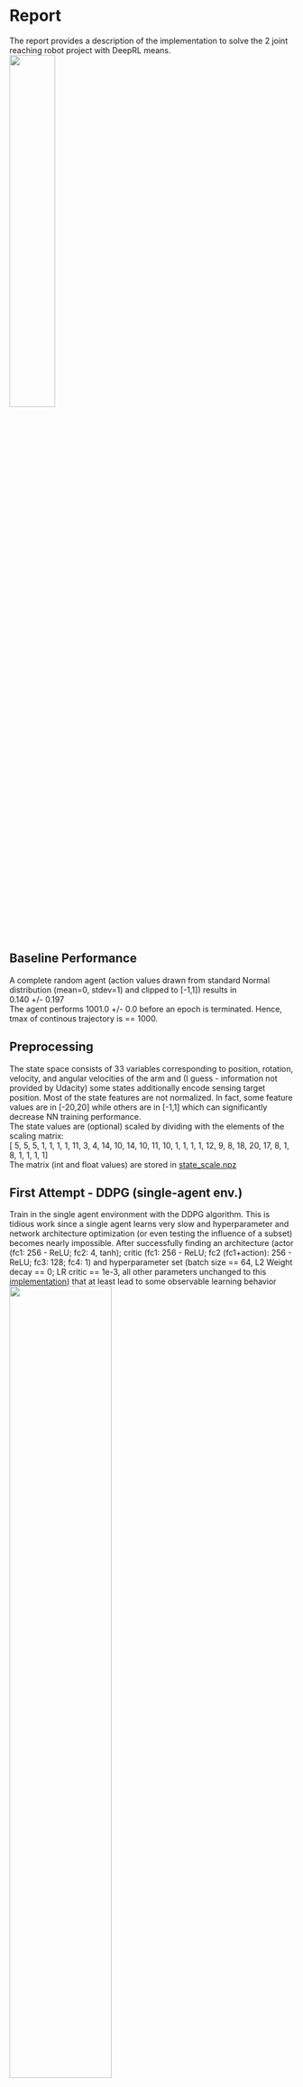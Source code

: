 # Report
The report provides a description of the implementation to solve the 2 joint reaching robot project with DeepRL means.<br>
<img src="./images/Env.jpg" width="40%"> 

## Baseline Performance
A complete random agent (action values drawn from standard Normal distribution (mean=0, stdev=1) and clipped to [-1,1]) results in <br>
<score> 0.140 +/- 0.197 <br>
The agent performs <done steps> 1001.0 +/- 0.0 before an epoch is terminated. Hence, tmax of continous trajectory is == 1000.

## Preprocessing
The state space consists of 33 variables corresponding to position, rotation, velocity, and angular velocities of the arm and (I guess - information not provided by Udacity) some states additionally encode sensing target position.
Most of the state features are not normalized. In fact, some feature values are in [-20,20] while others are in [-1,1] which can significantly decrease NN training performance. <br>
The state values are (optional) scaled by dividing with the elements of the scaling matrix:<br>
[ 5,  5,  5,  1,  1,  1,  1, 11,  3,  4, 14, 10, 14, 10, 11, 10,  1,  1,  1,  1, 12,  9,  8, 18,
 20, 17,  8,  1,  8,  1,  1,  1,  1]<br>
The matrix (int and float values) are stored in [state_scale.npz](state_scale.npz)

## First Attempt - DDPG (single-agent env.)
Train in the single agent environment with the DDPG algorithm. This is tidious work since a single agent learns very slow and hyperparameter and network architecture optimization (or even testing the influence of a subset) becomes nearly impossible. 
After successfully finding an architecture (actor (fc1: 256 - ReLU; fc2: 4, tanh); critic (fc1: 256 - ReLU; fc2 (fc1+action): 256 - ReLU; fc3: 128; fc4: 1) and hyperparameter set (batch size == 64, L2 Weight decay == 0; LR critic == 1e-3, all other parameters unchanged to this [implementation](https://github.com/udacity/deep-reinforcement-learning/tree/master/ddpg-bipedal))  that at least lead to some observable learning behavior<br>
<img src="./images/FirstAttempt_learning.jpg" width="60%"> <br>
I stopped this approach and searched the [Udacity knowledge base](https://knowledge.udacity.com/) for some support to speed up project progress... <br>
 
> It is true that a single agent's environment may be difficult to train, <br> so you may need several thousand episodes to draw robust conclusions. <br>
> This is why I am going to recommend the following actions:
>   - Try the second env (with 20 robotics arms) [..] <br>
>   - Update every X (e.g., 30) time steps the NNs. <br>
> https://knowledge.udacity.com/questions/772148
 
## Second Attempt - DDPG (multi-agent env. / every step update)
Train in the multi-agent (20) environment with the DDPG algorithm - updating the newtork weights at each time step. 
This is working more smoothly, each epoch the average score keeps increasing. Still the time spend traing the agent is considerable long.
Hyperparameter and network architecture optimization (or even testing the influence of a subset) is still difficult and hyperparameter and NN architectures are kept constant compared to the first attempt (described in detail below) except, that gradient clipping was introduced on both actor and critic gradient updates. <br>
<img src="./images/Screen_DDPG_Multi__EveryStep.JPG" width="80%"> <br>
The **agent learned to successfully solve the task**. It took around 36h hours on my local (CPU) machine to train until the >= 30 rewards on average (over 100 succeeeding episondes and averaged over all 20 agents) was achived.  
 
## Third Attempt - DDPG (multi-agent env. / every nth step update of k epochs)
Train in the multi-agent (20) environment with the DDPG algorithm - updating the newtork weights at every nth step for k epochs. 
The average score keeps increasing however the progress was constantly interrupted by problems with the Udacity Workspace. 
The connection was unstable, kernels were resetted and it was impossible to train for a long enough uninterruppted time span...
Hyperparameter and network architecture optimization (or even testing the influence of a subset) was impossible and hyperparameter and NN architectures are kept similar compared to the first and second attempt (described in detail below). <br>
<img src="./images/Screen_2nd_2_Attemp_SystemStop.jpg " width="80%"> <br>
I gave up at some point because of the annoying technical problems with the remote workspace (provided via web interface / Jupyther notebook).<br>
<img src="./images/Workspace_down.jpg " width="80%"> <br>
Udacity technical support confirmed problems with their servers but I'm still facing problems till the time of project submission... <br>
> We experienced a brief interruption caused by an outage. The issue has now been resolved and you can resume your access on Udacity. 
 
 
## Learning Algorithm - DDPG 
I use the Deep Deterministic Policy Gradient (DDPG) in continous action space with fixed targets (soft update startegie), experience replay buffer and muti-agent environment to solve the assignment. <br>
The DDPG requires two deep (or shallow and sufficently wide) neural neurworks. One named **actor**, learning a function approximation of the optimal deterministic policy \mu(s;\Theata_\mu), i.e. the best action a to take in a given states s: argmax_a Q(s,a).<br>The other neural network is called **critic** and is used to approximate the action-value function Q for a given state s and the optimal action a determinied by policy \mu(s;\Theata_\mu), i.e. the action value function Q(s,\mu(s;\Theata_\mu));\Theta_Q). \Theta_\mu and \Theta_\Q indicate that the policy dependes on the network weights of the actor and the action-value function dependes on the network weights of the critic, respectively.<br> While the network uses and actor and a critic it is not directly an actor-critic (AC) approach and works more like an approximated DQN. The actor tries to predict the best action in a given state, the critic maximizes the Q values of the next state and is not used as a learned baseline (as in traditional AC approaches).<br>
The two networks are depicted above. The optimal deterministic policy is approximated by the actor using a single fully connected (fc) hidden layer of 256. After the fc layer a ReLU activation function is applied and than its output is fc to the 4 dimensional output units. A tanh function is applied here to ensure that the action values are in the range [-1,1]. The action value function Q is approximated with 3 fc layers of 256, 256 and 128 units. Each followed by a ReLU activation function. The output of first layer is augmented with the action values determined by the policy (indicated by the red arrow in the picture above). <br>
The inpute space is 33 dimensional and each feature scaled to [-1,1]. The action space is 4 dimensional and continous, controlling the torque to the two joints of the robot arm.<br>
<img src="./images/DDPG_struc.JPG" width="60%"><br>
The two networks (well in fact 4 networks: target and local network for each) are implemented in [Single/EveryStep](DDPG_Single_model_EveryStep.py), [Multiple/EveryStep](DDPG_Multi_model_EveryStep.py) and [Multiple/EverykthStep/nEpochs](DDPG_Multi_model_kthStep.py), respectively. They are augmented versions of the [base code](https://github.com/udacity/deep-reinforcement-learning/tree/master/ddpg-bipedal) from Udacity, namly the [LeakyReLU](https://paperswithcode.com/method/leaky-relu) activation functions are replaced by simple ReLU non-linearities.<br> 
The DDPG agent code ([Single/EveryStep](DDPG_Single_agent_EveryStep.py), [Multiple/EveryStep](DDPG_Multi_agent_EveryStep.py) and [Multiple/EverykthStep/nEpochs](DDPG_Multi_agent_kthStep.py), respectivly) augments the provided [base code](https://github.com/udacity/deep-reinforcement-learning/tree/master/ddpg-bipedal) from Udacity.<br>
 The following adjustments are made:<br>
- interaction with single or multi-agent Unity-ML environment
- preprosessing of state values (scaling)
- augmenting the provided classes to allow hyperparameter and NN architecture changes on the fly, e.g. noise on/off
- a new parameter multiple_update_steps to update multiple times per agent.step() if positive and to only update with \epsilon=1/abs(multiple_update_steps) if negativ 
- gradients of the critic are clipped to prevent weight divergence torch.nn.utils.clip_grad_norm(self.critic_local.parameters(), 1) 
- gradients of the actor are clipped to prevent weight divergence torch.nn.utils.clip_grad_norm(self.actor_local.parameters(), 1) (only for 2nd approach) 
 
Implementations of fixed targets and experience replay buffer are unchanged compared to the code provided during the course.<br>
All learning hyperparameters are compareable or only slightly adjusted (highlighted by bold face) compared to the solution provided during the course, i.e. <br>
- n_episodes (int): maximum number of training episodes = 2000
- max_t (int): maximum number of timesteps per episode  = **1000-1**
- replay buffer size = int(1e6), BUFFER_SIZE
- minibatch size = **64**, BATCH_SIZE 
- discount factor, gamma = 0.99, GAMMA
- for soft update of target parameters, tau = 1e-3, TAU
- learning rate (actor) = 1e-4 (Adam optimizer), LR_ACTOR
- learning rate (critic) = **1e-3** (Adam optimizer), LR_CRITIC
- L2 weight decay (critic) = **0**, WEIGHT_DECAY
- how often to update the networks, ever 30th step, multiple_update_steps (only for 3rd approach)

**Until HERE:...**
## Different Implementations
Three different approaches are tested and compared:
1. Speedrunner (reduced action space: Only forward, backward & left) <br> [Speedrunner1.ipynb](Speedrunner.ipynb) <br> Motivated by the idea that reducing turning might help to find a suitable Q-approx faster.
2. Speedrunner2 (reduced action space: Only forward & left) <br> [Speedrunner2.ipynb](Speedrunner2.ipynb) <br> Motivated by the idea that reducing turning and omiiting backward movement might help to find a suitable Q-approx faster (compare [speed running - computer game](https://www.youtube.com/watch?v=CyhI8Rghaw8).
3. Normal <br> [NormalRun.ipynb](NormalRun.ipynb) <br> Let's see how long it take to learn with all 4 actions available to the robot. In this implementation the state space was scaled, such that the last two state features are within [-1:1] (all other features remain unscaled).

Functional, well-documented, and organized code for training the agent is provided for the 3 different implementations via Jupiter notebooks.
   
## Plot of Rewards
1. Speedrunner -> 782 episodes needed <br> <img src="./images/Solution SpeedRunner1.JPG" width="40%">
2. Speedrunner2 -> 1001 episodes needed <br> <img src="./images/Solution SpeedRunner2_seed43.JPG" width="40%">
3. Normal -> 968 episodes needed <br> <img src="./images/Solution Normal_Scaled.jpg " width="40%">

## Ideas for Future Work
To further improving the agent's performance: 
- tune hyperparameters
- optimze network architectures
- add prioritized replay buffer
- add noise to the states after drawing samples from of the replay buffer (instead or additional to the noise added to the estimated best action). This might stabalize the NN function approximation (by learning that similar initial states - actions result in similar rewards - next states)
- try policy gradient method like Proximal Policy Optimization ([PPO](https://www.geeksforgeeks.org/a-brief-introduction-to-proximal-policy-optimization/) or an actor-critic (AC) method
